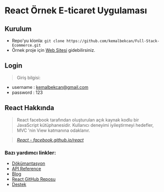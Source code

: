 # React Örnek E-ticaret Uygulaması

## Kurulum

- Repo'yu klonla: `git clone https://github.com/kemalbekcan/Full-Stack-Ecommerce.git`
- Örnek proje için <a href="https://kemalproje.herokuapp.com/">Web Sitesi</a> gidebilirsiniz.

## Login
> Giriş bilgisi:
 - username : kemalbekcan@gmail.com
 - password : 123
 
## React Hakkında
> React facebook tarafından oluşturulan açık kaynak kodlu bir JavaScript kütüphanesidir. Kullanıcı deneyimi iyileştirmeyi hedefler, MVC 'nin View katmanına odaklanır.

> _[React - facebook.github.io/react](http://facebook.github.io/react)_

### Bazı yardımcı linkler:

* [Dökümantasyon](http://facebook.github.io/react/docs/getting-started.html)
* [API Reference](http://facebook.github.io/react/docs/reference.html)
* [Blog](http://facebook.github.io/react/blog/)
* [React GitHub Reposu](https://github.com/facebook/react)
* [Destek](http://facebook.github.io/react/support.html)
